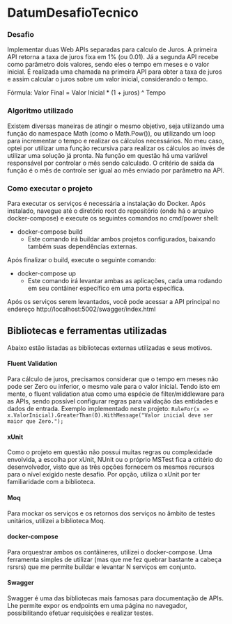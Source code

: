 # DatumDesafioTecnico

### Desafio 
Implementar duas Web APIs separadas para calculo de Juros.
A primeira API retorna a taxa de juros fixa em 1% (ou 0.01). Já a segunda API recebe como parâmetro dois valores, sendo eles o tempo em meses e o valor inicial. É realizada uma chamada na primeira API para obter a taxa de juros e assim calcular o juros sobre um valor inicial, considerando o tempo.

Fórmula: Valor Final = Valor Inicial * (1 + juros) ^ Tempo

### Algoritmo utilizado
Existem diversas maneiras de atingir o mesmo objetivo, seja utilizando uma função do namespace Math (como o Math.Pow()), ou utilizando um loop para incrementar o tempo e realizar os cálculos necessários.
No meu caso, optei por utilizar uma função recursiva para realizar os cálculos ao invés de utilizar uma solução já pronta. 
Na função em questão há uma variável responsável por controlar o mês sendo calculado. O critério de saída da função é o mês de controle ser igual ao mês enviado por parâmetro na API.

### Como executar o projeto

Para executar os serviços é necessária a instalação do Docker. Após instalado, navegue até o diretório root do repositório (onde há o arquivo docker-compose) e execute os seguintes comandos no cmd/power shell:
- docker-compose build
  - Este comando irá buildar ambos projetos configurados, baixando também suas dependências externas.
  
Após finalizar o build, execute o seguinte comando:
- docker-compose up
  - Este comando irá levantar ambas as aplicações, cada uma rodando em seu contâiner específico em uma porta específica.

Após os serviços serem levantados, você pode acessar a API principal no endereço http://localhost:5002/swagger/index.html

## Bibliotecas e ferramentas utilizadas
Abaixo estão listadas as bibliotecas externas utilizadas e seus motivos.

#### Fluent Validation
Para cálculo de juros, precisamos considerar que o tempo em meses não pode ser Zero ou inferior, o mesmo vale para o valor inicial.
Tendo isto em mente, o fluent validation atua como uma espécie de filter/middleware para as APIs, sendo possível configurar regras para validação das entidades e dados de entrada.
Exemplo implementado neste projeto:
``RuleFor(x => x.ValorInicial).GreaterThan(0).WithMessage("Valor inicial deve ser maior que Zero.");``

#### xUnit
Como o projeto em questão não possui muitas regras ou complexidade envolvida, a escolha por xUnit, NUnit ou o próprio MSTest fica a critério do desenvolvedor, visto que as três opções fornecem os mesmos recursos para o nível exigido neste desafio.
Por opção, utiliza o xUnit por ter familiaridade com a biblioteca.

#### Moq
Para mockar os serviços e os retornos dos serviços no âmbito de testes unitários, utilizei a biblioteca Moq.

#### docker-compose
Para orquestrar ambos os contâineres, utilizei o docker-compose. Uma ferramenta simples de utilizar (mas que me fez quebrar bastante a cabeça rsrsrs) que me permite buildar e levantar N serviços em conjunto.

#### Swagger
Swagger é uma das bibliotecas mais famosas para documentação de APIs. Lhe permite expor os endpoints em uma página no navegador, possibilitando efetuar requisições e realizar testes.

